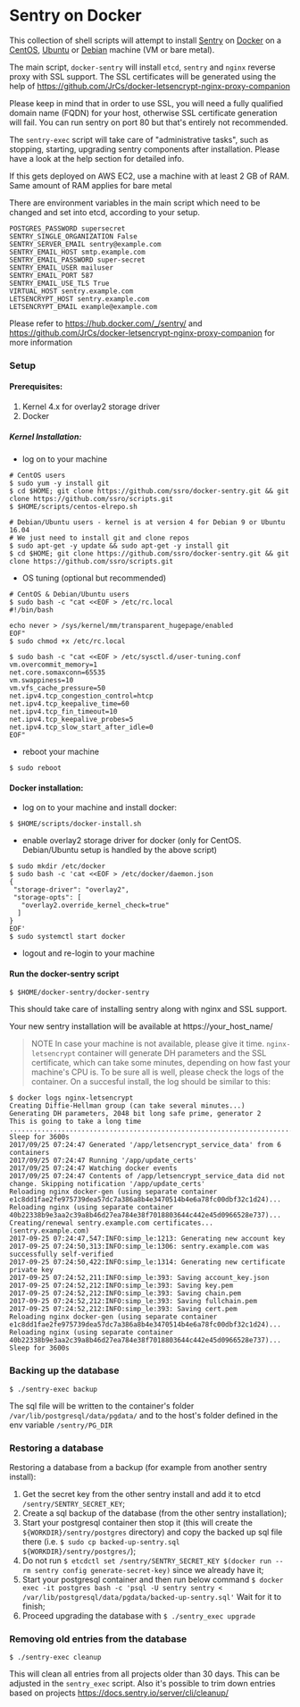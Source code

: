 # Sentry on Docker

This collection of shell scripts will attempt to install [Sentry](https://sentry.io/welcome/) on [Docker](https://www.docker.com/) on a [CentOS](https://www.centos.org/), [Ubuntu](https://www.ubuntu.com/) or [Debian](https://www.debian.org/) machine (VM or bare metal).

The main script, `docker-sentry` will install `etcd`, `sentry` and `nginx` reverse proxy with SSL support. The SSL certificates will be generated using the help of  https://github.com/JrCs/docker-letsencrypt-nginx-proxy-companion



Please keep in mind that in order to use SSL, you will need a fully qualified domain name (FQDN) for your host, otherwise SSL certificate generation will fail. You can run sentry on port 80 but that's entirely not recommended.

The `sentry-exec` script will take care of "administrative tasks", such as stopping, starting, upgrading sentry components after installation. Please have a look at the help section for detailed info.

If this gets deployed on AWS EC2, use a machine with at least 2 GB of RAM. Same amount of RAM applies for bare metal

There are environment variables in the main script which need to be changed and set into etcd, according to your setup.

```
POSTGRES_PASSWORD supersecret
SENTRY_SINGLE_ORGANIZATION False
SENTRY_SERVER_EMAIL sentry@example.com
SENTRY_EMAIL_HOST smtp.example.com
SENTRY_EMAIL_PASSWORD super-secret
SENTRY_EMAIL_USER mailuser
SENTRY_EMAIL_PORT 587
SENTRY_EMAIL_USE_TLS True
VIRTUAL_HOST sentry.example.com
LETSENCRYPT_HOST sentry.example.com
LETSENCRYPT_EMAIL example@example.com
```

Please refer to https://hub.docker.com/_/sentry/ and https://github.com/JrCs/docker-letsencrypt-nginx-proxy-companion for more information

### Setup

#### Prerequisites:

1. Kernel 4.x for overlay2 storage driver
2. Docker

##### Kernel Installation:

- log on to your machine

```
# CentOS users
$ sudo yum -y install git
$ cd $HOME; git clone https://github.com/ssro/docker-sentry.git && git clone https://github.com/ssro/scripts.git
$ $HOME/scripts/centos-elrepo.sh
```
```
# Debian/Ubuntu users - kernel is at version 4 for Debian 9 or Ubuntu 16.04
# We just need to install git and clone repos
$ sudo apt-get -y update && sudo apt-get -y install git
$ cd $HOME; git clone https://github.com/ssro/docker-sentry.git && git clone https://github.com/ssro/scripts.git
```

- OS tuning (optional but recommended)

```
# CentOS & Debian/Ubuntu users
$ sudo bash -c "cat <<EOF > /etc/rc.local
#!/bin/bash

echo never > /sys/kernel/mm/transparent_hugepage/enabled
EOF"
$ sudo chmod +x /etc/rc.local

$ sudo bash -c "cat <<EOF > /etc/sysctl.d/user-tuning.conf
vm.overcommit_memory=1
net.core.somaxconn=65535
vm.swappiness=10
vm.vfs_cache_pressure=50
net.ipv4.tcp_congestion_control=htcp
net.ipv4.tcp_keepalive_time=60
net.ipv4.tcp_fin_timeout=10
net.ipv4.tcp_keepalive_probes=5
net.ipv4.tcp_slow_start_after_idle=0
EOF"
```

- reboot your machine

`$ sudo reboot`

#### Docker installation:

- log on to your machine and install docker:

`$ $HOME/scripts/docker-install.sh`

- enable overlay2 storage driver for docker (only for CentOS. Debian/Ubuntu setup is handled by the above script)

```
$ sudo mkdir /etc/docker
$ sudo bash -c 'cat <<EOF > /etc/docker/daemon.json
{
 "storage-driver": "overlay2",
 "storage-opts": [
   "overlay2.override_kernel_check=true"
  ]
}
EOF'
$ sudo systemctl start docker
```

- logout and re-login to your machine

#### Run the docker-sentry script

`$ $HOME/docker-sentry/docker-sentry`

This should take care of installing sentry along with nginx and SSL support.

Your new sentry installation will be available at https://your_host_name/

> NOTE In case your machine is not available, please give it time. `nginx-letsencrypt` container will generate
DH parameters and the SSL certificate, which can take some minutes, depending on how fast your machine's CPU is.
To be sure all is well, please check the logs of the container. On a succesful install,
the log should be similar to this:
```
$ docker logs nginx-letsencrypt
Creating Diffie-Hellman group (can take several minutes...)
Generating DH parameters, 2048 bit long safe prime, generator 2
This is going to take a long time
.....................................................................................................................................................................................................................................+.......+............................................................................+.......................................................................................................................+......................................................................................................................................................................................................................................+.+...............................................................................................................................................................................................................................................................................................................................................................................................................................................................................+.......+.............................+................+..................................................................................................................................................................................................................................................................................................................................................................................................+..............................................+.................................................................+...........................................................................+............................................................................................+...................................................................................................+......................................................+.......................................................................+.......+..............................................++*++*
Sleep for 3600s
2017/09/25 07:24:47 Generated '/app/letsencrypt_service_data' from 6 containers
2017/09/25 07:24:47 Running '/app/update_certs'
2017/09/25 07:24:47 Watching docker events
2017/09/25 07:24:47 Contents of /app/letsencrypt_service_data did not change. Skipping notification '/app/update_certs'
Reloading nginx docker-gen (using separate container e1c8dd1fae2fe975739dea57dc7a386a8b4e3470514b4e6a78fc00dbf32c1d24)...
Reloading nginx (using separate container 40b22338b9e3aa2c39a8b46d27ea784e38f7018803644c442e45d0966528e737)...
Creating/renewal sentry.example.com certificates... (sentry.example.com)
2017-09-25 07:24:47,547:INFO:simp_le:1213: Generating new account key
2017-09-25 07:24:50,313:INFO:simp_le:1306: sentry.example.com was successfully self-verified
2017-09-25 07:24:50,422:INFO:simp_le:1314: Generating new certificate private key
2017-09-25 07:24:52,211:INFO:simp_le:393: Saving account_key.json
2017-09-25 07:24:52,212:INFO:simp_le:393: Saving key.pem
2017-09-25 07:24:52,212:INFO:simp_le:393: Saving chain.pem
2017-09-25 07:24:52,212:INFO:simp_le:393: Saving fullchain.pem
2017-09-25 07:24:52,212:INFO:simp_le:393: Saving cert.pem
Reloading nginx docker-gen (using separate container e1c8dd1fae2fe975739dea57dc7a386a8b4e3470514b4e6a78fc00dbf32c1d24)...
Reloading nginx (using separate container 40b22338b9e3aa2c39a8b46d27ea784e38f7018803644c442e45d0966528e737)...
Sleep for 3600s
```

### Backing up the database
`$ ./sentry-exec backup`

The sql file will be written to the container's folder `/var/lib/postgresql/data/pgdata/`
and to the host's folder defined in the env variable `/sentry/PG_DIR`

### Restoring a database

Restoring a database from a backup (for example from another sentry install):
1. Get the secret key from the other sentry install and add it to etcd `/sentry/SENTRY_SECRET_KEY`;
2. Create a sql backup of the database (from the other sentry installation);
3. Start your postgresql container then stop it (this will create the `${WORKDIR}/sentry/postgres` directory) and copy the backed up sql file there (i.e. `$ sudo cp backed-up-sentry.sql ${WORKDIR}/sentry/postgres/`);
4. Do not run `$ etcdctl set /sentry/SENTRY_SECRET_KEY $(docker run --rm sentry config generate-secret-key)`
since we already have it;
5. Start your postgresql container and then run below command
`$ docker exec -it postgres bash -c 'psql -U sentry sentry < /var/lib/postgresql/data/pgdata/backed-up-sentry.sql'`
Wait for it to finish;
6. Proceed upgrading the database with `$ ./sentry_exec upgrade`

### Removing old entries from the database

`$ ./sentry-exec cleanup`

This will clean all entries from all projects older than 30 days. This can be adjusted in the `sentry_exec` script.
Also it's possible to trim down entries based on projects https://docs.sentry.io/server/cli/cleanup/

